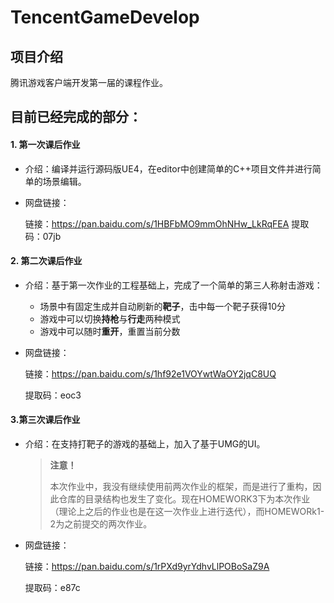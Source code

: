 # TencentGameDevelop
## 项目介绍

腾讯游戏客户端开发第一届的课程作业。

## 目前已经完成的部分：

#### 1. 第一次课后作业

- 介绍：编译并运行源码版UE4，在editor中创建简单的C++项目文件并进行简单的场景编辑。

- 网盘链接：

  链接：https://pan.baidu.com/s/1HBFbMO9mmOhNHw_LkRqFEA 
  提取码：07jb 



#### 2. 第二次课后作业

- 介绍：基于第一次作业的工程基础上，完成了一个简单的第三人称射击游戏：

  - 场景中有固定生成并自动刷新的**靶子**，击中每一个靶子获得10分
  - 游戏中可以切换**持枪**与**行走**两种模式
  - 游戏中可以随时**重开**，重置当前分数

- 网盘链接：

  链接：https://pan.baidu.com/s/1hf92e1VOYwtWaOY2jqC8UQ

  提取码：eoc3



#### 3.第三次课后作业

- 介绍：在支持打靶子的游戏的基础上，加入了基于UMG的UI。

  > **注意！**
  >
  > 本次作业中，我没有继续使用前两次作业的框架，而是进行了重构，因此仓库的目录结构也发生了变化。现在HOMEWORK3下为本次作业（理论上之后的作业也是在这一次作业上进行迭代），而HOMEWORk1-2为之前提交的两次作业。

- 网盘链接：

  链接：https://pan.baidu.com/s/1rPXd9yrYdhvLlPOBoSaZ9A

  提取码：e87c